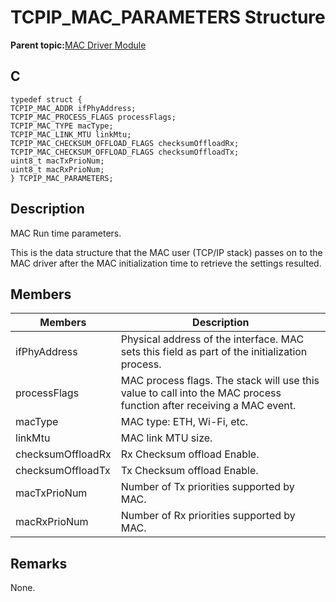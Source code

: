 # TCPIP\_MAC\_PARAMETERS Structure

**Parent topic:**[MAC Driver Module](GUID-0C1AF471-66D4-472F-84AF-212E9E18B21D.md)

## C

```
typedef struct {
TCPIP_MAC_ADDR ifPhyAddress;
TCPIP_MAC_PROCESS_FLAGS processFlags;
TCPIP_MAC_TYPE macType;
TCPIP_MAC_LINK_MTU linkMtu;
TCPIP_MAC_CHECKSUM_OFFLOAD_FLAGS checksumOffloadRx;
TCPIP_MAC_CHECKSUM_OFFLOAD_FLAGS checksumOffloadTx;
uint8_t macTxPrioNum;
uint8_t macRxPrioNum;
} TCPIP_MAC_PARAMETERS;
```

## Description

MAC Run time parameters.

This is the data structure that the MAC user \(TCP/IP stack\) passes on to the MAC driver after the MAC initialization time to retrieve the settings resulted.

## Members

|Members|Description|
|-------|-----------|
|ifPhyAddress|Physical address of the interface. MAC sets this field as part of the initialization process.|
|processFlags|MAC process flags. The stack will use this value to call into the MAC process function after receiving a MAC event.|
|macType|MAC type: ETH, Wi-Fi, etc.|
|linkMtu|MAC link MTU size.|
|checksumOffloadRx|Rx Checksum offload Enable.|
|checksumOffloadTx|Tx Checksum offload Enable.|
|macTxPrioNum|Number of Tx priorities supported by MAC.|
|macRxPrioNum|Number of Rx priorities supported by MAC.|

## Remarks

None.

